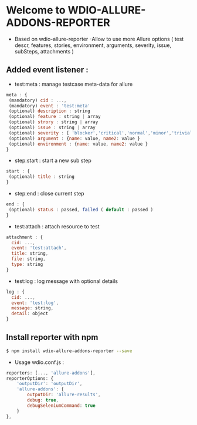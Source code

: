 
# Welcome to WDIO-ALLURE-ADDONS-REPORTER
- Based on wdio-allure-reporter
-Allow to use more Allure options ( test descr, features, stories, environment, arguments, severity, issue, subSteps, attachments )


## Added event listener :


- test:meta  :  manage testcase meta-data for allure
```javascript
meta : {
 (mandatory) cid : ...,
 (mandatory) event : 'test:meta'
 (optional) description : string
 (optional) feature : string | array
 (optional) strory : string | array
 (optional) issue : string | array
 (optional) severity : [ 'blocker','critical','normal','minor','trivial' ]
 (optional) argument : {name: value, name2: value }
 (optional) environment : {name: value, name2: value }
}
```
      

- step:start   : start a new sub step

```javascript
start : {
 (optional) title : string
}
```
  

- step:end   :  close current step

```javascript
end : {
 (optional) status : passed, failed ( default : passed )
}
```

- test:attach   : attach resource to test 

```javascript
attachment : {
  cid: ...,
  event: 'test:attach',
  title: string,
  file: string,
  type: string
}
```

- test:log   : log message with optional details

```javascript
log : {
  cid: ...,
  event: 'test:log',
  message: string,
  detail: object
}
```


## Install reporter with npm

```bash
$ npm install wdio-allure-addons-reporter --save
```
  
- Usage wdio.conf.js :

```javascript
reporters: [..., 'allure-addons'],
reporterOptions: {
    'outputDir': 'outputDir',
    'allure-addons': {
        outputDir: 'allure-results',
        debug: true,
        debugSeleniumCommand: true
    }
}, 
```

